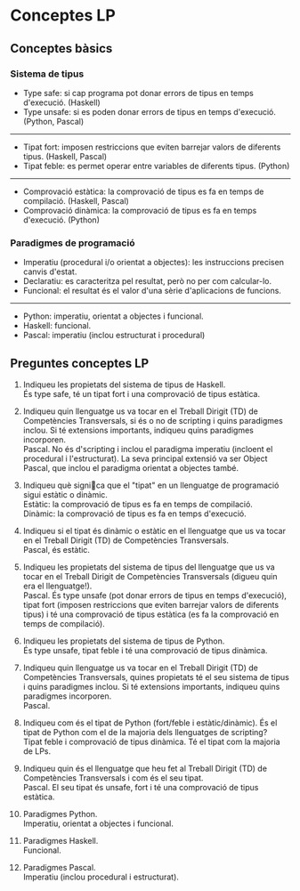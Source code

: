 # Conceptes LP

## Conceptes bàsics

### Sistema de tipus

- Type safe: si cap programa pot donar errors de tipus en temps d'execució. (Haskell)
- Type unsafe: si es poden donar errors de tipus en temps d'execució. (Python, Pascal)
---
- Tipat fort: imposen restriccions que eviten barrejar valors de diferents tipus. (Haskell, Pascal)
- Tipat feble: es permet operar entre variables de diferents tipus. (Python)
---
- Comprovació estàtica: la comprovació de tipus es fa en temps de compilació. (Haskell, Pascal)
- Comprovació dinàmica: la comprovació de tipus es fa en temps d'execució. (Python)

### Paradigmes de programació

- Imperatiu (procedural i/o orientat a objectes): les instruccions precisen canvis d'estat.
- Declaratiu: es caracteritza pel resultat, però no per com calcular-lo.
- Funcional: el resultat és el valor d'una sèrie d'aplicacions de funcions.
---
- Python: imperatiu, orientat a objectes i funcional.
- Haskell: funcional.
- Pascal: imperatiu (inclou estructurat i procedural)

## Preguntes conceptes LP

1. Indiqueu les propietats del sistema de tipus de Haskell.  
És type safe, té un tipat fort i una comprovació de tipus estàtica.

2. Indiqueu quin llenguatge us va tocar en el Treball Dirigit (TD) de Competències Transversals, si és o no de scripting i quins paradigmes inclou. Si té extensions importants, indiqueu quins paradigmes incorporen.  
Pascal. No és d'scripting i inclou el paradigma imperatiu (incloent el procedural i l'estructurat). La seva principal extensió va ser Object Pascal, que inclou el paradigma orientat a objectes també.

3. Indiqueu què signica que el "tipat" en un llenguatge de programació sigui estàtic o dinàmic.  
Estàtic: la comprovació de tipus es fa en temps de compilació.  
Dinàmic: la comprovació de tipus es fa en temps d'execució.

4. Indiqueu si el tipat és dinàmic o estàtic en el llenguatge que us va tocar en el Treball Dirigit (TD) de Competències Transversals.  
Pascal, és estàtic.

5. Indiqueu les propietats del sistema de tipus del llenguatge que us va tocar en el Treball Dirigit de Competències Transversals (digueu quin era el llenguatge!).  
Pascal. És type unsafe (pot donar errors de tipus en temps d'execució), tipat fort (imposen restriccions que eviten barrejar valors de diferents tipus) i té una comprovació de tipus estàtica (es fa la comprovació en temps de compilació).

6. Indiqueu les propietats del sistema de tipus de Python.  
És type unsafe, tipat feble i té una comprovació de tipus dinàmica.

7. Indiqueu quin llenguatge us va tocar en el Treball Dirigit (TD) de Competències Transversals, quines propietats té el seu sistema de tipus i quins paradigmes inclou. Si té extensions importants, indiqueu quins paradigmes incorporen.  
Pascal. 

8. Indiqueu com és el tipat de Python (fort/feble i estàtic/dinàmic). És el tipat de Python com el de la majoria dels llenguatges de scripting?  
Tipat feble i comprovació de tipus dinàmica. Té el tipat com la majoria de LPs.

9. Indiqueu quin és el llenguatge que heu fet al Treball Dirigit (TD) de Competències Transversals i com és el seu tipat.  
Pascal. El seu tipat és unsafe, fort i té una comprovació de tipus estàtica.

10. Paradigmes Python.  
Imperatiu, orientat a objectes i funcional.

11. Paradigmes Haskell.  
Funcional.

12. Paradigmes Pascal.  
Imperatiu (inclou procedural i estructurat).
